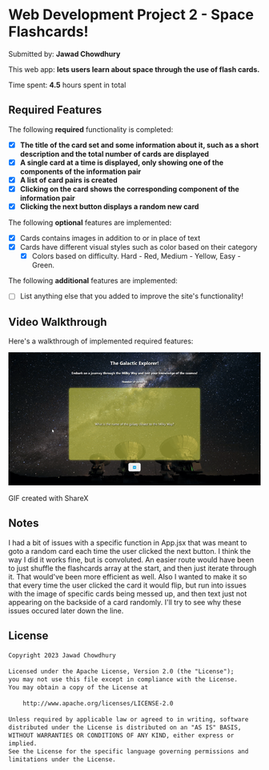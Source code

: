# Web Development Project 2 - Space Flashcards!

Submitted by: **Jawad Chowdhury**

This web app: **lets users learn about space through the use of flash cards.**

Time spent: **4.5** hours spent in total

## Required Features

The following **required** functionality is completed:

- [X] **The title of the card set and some information about it, such as a short description and the total number of cards are displayed**
- [X] **A single card at a time is displayed, only showing one of the components of the information pair**
- [X] **A list of card pairs is created**
- [X] **Clicking on the card shows the corresponding component of the information pair**
- [X] **Clicking the next button displays a random new card**

The following **optional** features are implemented:

- [X] Cards contains images in addition to or in place of text
- [X] Cards have different visual styles such as color based on their category
  - [X] Colors based on difficulty. Hard - Red, Medium - Yellow, Easy - Green.

The following **additional** features are implemented:

* [ ] List anything else that you added to improve the site's functionality!

## Video Walkthrough

Here's a walkthrough of implemented required features:

![Video Walkthrough](./assets/project2gif.gif)

<!-- Replace this with whatever GIF tool you used! -->
GIF created with ShareX
<!-- Recommended tools:
[Kap](https://getkap.co/) for macOS
[ScreenToGif](https://www.screentogif.com/) for Windows
[peek](https://github.com/phw/peek) for Linux. -->

## Notes

I had a bit of issues with a specific function in App.jsx that was meant to goto a random card each time the user clicked the next button. I think the way I did it works fine, but is convoluted. An easier route would have been to just shuffle the flashcards array at the start, and then just iterate through it. That would've been more efficient as well. Also I wanted to make it so that every time the user clicked the card it would flip, but run into issues with the image of specific cards being messed up, and then text just not appearing on the backside of a card randomly. I'll try to see why these issues occured later down the line.

## License

    Copyright 2023 Jawad Chowdhury

    Licensed under the Apache License, Version 2.0 (the "License");
    you may not use this file except in compliance with the License.
    You may obtain a copy of the License at

        http://www.apache.org/licenses/LICENSE-2.0

    Unless required by applicable law or agreed to in writing, software
    distributed under the License is distributed on an "AS IS" BASIS,
    WITHOUT WARRANTIES OR CONDITIONS OF ANY KIND, either express or implied.
    See the License for the specific language governing permissions and
    limitations under the License.

